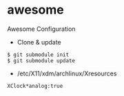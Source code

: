 # awesome


Awesome Configuration

* Clone & update

```
$ git submodule init
$ git submodule update
```

* /etc/X11/xdm/archlinux/Xresources

```
XClock*analog:true
```
